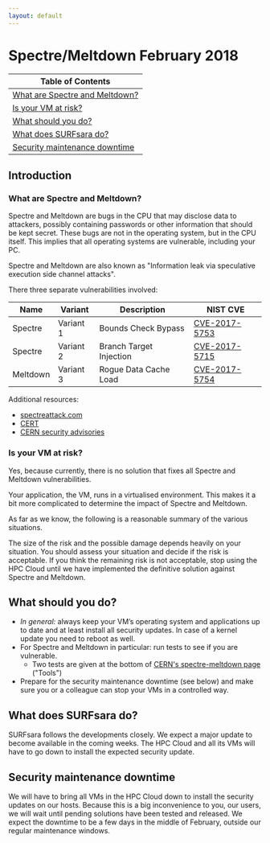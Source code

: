 ```yaml
---
layout: default
---
```


# Spectre/Meltdown February 2018

|Table of Contents|
|-----|
|[What are Spectre and Meltdown?](#what-are-spectre-and-meltdown)|
|[Is your VM at risk?](#is-your-vm-at-risk)|
|[What should you do?](#what-should-you-do)|
|[What does SURFsara do?](#what-does-surfsara-do)|
|[Security maintenance downtime ](#security-maintenance-downtime)|

## Introduction

### What are Spectre and Meltdown?

Spectre and Meltdown are bugs in the CPU that may disclose data to attackers, possibly containing passwords or other information that should be kept secret. These bugs are not in the operating system, but in the CPU itself. This implies that all operating systems are vulnerable, including your PC.

Spectre and Meltdown are also known as 
"Information leak via speculative execution side channel attacks".

There three separate vulnerabilities involved:

|Name|Variant|Description|NIST CVE|
|----|-------|-----------|---|
|Spectre|Variant 1|Bounds Check Bypass|[CVE-2017-5753](https://nvd.nist.gov/vuln/detail/CVE-2017-5753)|
|Spectre|Variant 2|Branch Target Injection|[CVE-2017-5715](https://nvd.nist.gov/vuln/detail/CVE-2017-5715)|
|Meltdown|Variant 3|Rogue Data Cache Load|[CVE-2017-5754](https://nvd.nist.gov/vuln/detail/CVE-2017-5754)|

Additional resources:

- [spectreattack.com](https://spectreattack.com/)
- [CERT](http://www.kb.cert.org/vuls/id/584653)
- [CERN security advisories](https://security.web.cern.ch/security/advisories/spectre-meltdown/spectre-meltdown.shtml)

### Is your VM at risk?

Yes, because currently, there is no solution that fixes all Spectre and Meltdown vulnerabilities.

Your application, the VM, runs in a virtualised environment.
This makes it a bit more complicated to determine the impact of Spectre and Meltdown.

As far as we know, the following is a reasonable summary of the various situations.

The size of the risk and the possible damage depends heavily on your situation. You should assess your situation and decide if the risk is acceptable.
If you think the remaining risk is not acceptable, stop using the HPC Cloud until we have implemented the definitive solution against Spectre and Meltdown.

## What should you do?

- _In general:_ always keep your VM’s operating system and applications up to date and at least install all security updates. In case of a kernel update you need to reboot as well.
- For Spectre and Meltdown in particular: run tests to see if you are vulnerable.
  - Two tests are given at the bottom of [CERN's spectre-meltdown page](https://security.web.cern.ch/security/advisories/spectre-meltdown/spectre-meltdown.shtml) ("Tools")
- Prepare for the security maintenance downtime (see below) and make sure you or a colleague can stop your VMs in a controlled way.

## What does SURFsara do?

SURFsara follows the developments closely. 
We expect a major update to become available in the coming weeks. 
The HPC Cloud and all its VMs will have to go down to install the expected security update.

## Security maintenance downtime

We will have to bring all VMs in the HPC Cloud down to install the security updates on our hosts. Because this is a big inconvenience to you, our users, we will wait until pending solutions have been tested and released.
We expect the downtime to be a few days in the middle of February, outside our regular maintenance windows.
